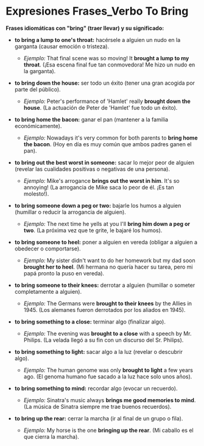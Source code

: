 # Expresiones Frases_Verbo To Bring



**Frases idiomáticas con "bring" (traer llevar) y su significado:**

*   **to bring a lump to one's throat:** hacérsele a alguien un nudo en la garganta (causar emoción o tristeza).
    *   *Ejemplo:* That final scene was so moving! It **brought a lump to my throat**. (¡Esa escena final fue tan conmovedora! Me hizo un nudo en la garganta).

*   **to bring down the house:** ser todo un éxito (tener una gran acogida por parte del público).
    *   *Ejemplo:* Peter's performance of 'Hamlet' really **brought down the house**. (La actuación de Peter de 'Hamlet' fue todo un éxito).

*   **to bring home the bacon:** ganar el pan (mantener a la familia económicamente).
    *   *Ejemplo:* Nowadays it's very common for both parents to **bring home the bacon**. (Hoy en día es muy común que ambos padres ganen el pan).

*   **to bring out the best worst in someone:** sacar lo mejor peor de alguien (revelar las cualidades positivas o negativas de una persona).
    *   *Ejemplo:* Mike's arrogance **brings out the worst in him**. It's so annoying! (La arrogancia de Mike saca lo peor de él. ¡Es tan molesto!).

*   **to bring someone down a peg or two:** bajarle los humos a alguien (humillar o reducir la arrogancia de alguien).
    *   *Ejemplo:* The next time he yells at you I'll **bring him down a peg or two**. (La próxima vez que te grite, le bajaré los humos).

*   **to bring someone to heel:** poner a alguien en vereda (obligar a alguien a obedecer o comportarse).
    *   *Ejemplo:* My sister didn't want to do her homework but my dad soon **brought her to heel**. (Mi hermana no quería hacer su tarea, pero mi papá pronto la puso en vereda).

*   **to bring someone to their knees:** derrotar a alguien (humillar o someter completamente a alguien).
    *   *Ejemplo:* The Germans were **brought to their knees** by the Allies in 1945. (Los alemanes fueron derrotados por los aliados en 1945).

*   **to bring something to a close:** terminar algo (finalizar algo).
    *   *Ejemplo:* The evening was **brought to a close** with a speech by Mr. Philips. (La velada llegó a su fin con un discurso del Sr. Philips).

*   **to bring something to light:** sacar algo a la luz (revelar o descubrir algo).
    *   *Ejemplo:* The human genome was only **brought to light** a few years ago. (El genoma humano fue sacado a la luz hace solo unos años).

*   **to bring something to mind:** recordar algo (evocar un recuerdo).
    *   *Ejemplo:* Sinatra's music always **brings me good memories to mind**. (La música de Sinatra siempre me trae buenos recuerdos).

*   **to bring up the rear:** cerrar la marcha (ir al final de un grupo o fila).
    *   *Ejemplo:* My horse is the one **bringing up the rear**. (Mi caballo es el que cierra la marcha).

